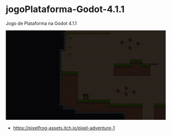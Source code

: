 # jogoPlataforma-Godot-4.1.1
 Jogo de Plataforma na Godot 4.1.1

![Screen 1](.readme/screen.gif)

* https://pixelfrog-assets.itch.io/pixel-adventure-1
